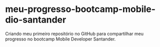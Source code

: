 # meu-progresso-bootcamp-mobile-dio-santander
Criando meu primeiro repositório no GitHub para compartilhar meu progresso no bootcamp Mobile Developer Santander. 
